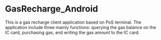 # GasRecharge_Android

This is a gas recharge client application based on PoS terminal. 
The application include three mainly functions: querying the gas balance on the IC card, purchasing gas, and writing the gas amount to the IC card.
  
